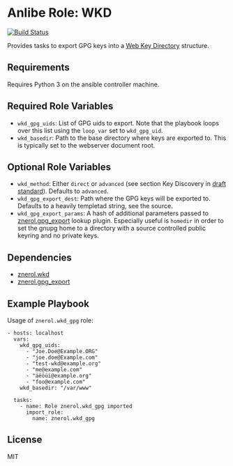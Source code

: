 Anlibe Role: WKD
================

[![Build Status](https://travis-ci.org/znerol/ansible-role-wkd-gpg.svg?branch=master)](https://travis-ci.org/znerol/ansible-role-wkd-gpg)

Provides tasks to export GPG keys into a [Web Key Directory][1] structure.


Requirements
------------

Requires Python 3 on the ansible controller machine.


Required Role Variables
-----------------------

* `wkd_gpg_uids`: List of GPG uids to export. Note that the playbook loops over
  this list using the `loop_var` set to `wkd_gpg_uid`.
* `wkd_basedir`: Path to the base directory where keys are exported to. This is
  typically set to the webserver document root.


Optional Role Variables
-----------------------

* `wkd_method`: Either `direct` or `advanced` (see section Key Discovery in
  [draft standard][4]). Defaults to `advanced`.
* `wkd_gpg_export_dest`: Path where the GPG keys will be exported to. Defaults
  to a heavily templetad string, see the source.
* `wkd_gpg_export_params`: A hash of additional parameters passed to
  [znerol.gpg\_export][3] lookup plugin. Especially useful is `homedir` in
  order to set the gnupg home to a directory with a source controlled public
  keyring and no private keys.


Dependencies
------------

- [znerol.wkd][2]
- [znerol.gpg\_export][3]


Example Playbook
----------------

Usage of `znerol.wkd_gpg` role:

    - hosts: localhost
      vars:
        wkd_gpg_uids:
          - "Joe.Doe@Example.ORG"
          - "joe.doe@Example.com"
          - "test-wkd@example.org"
          - "me@example.com"
          - "äëöüï@example.org"
          - "foo@example.com"
        wkd_basedir: "/var/www"

      tasks:
        - name: Role znerol.wkd_gpg imported
          import_role:
            name: znerol.wkd_gpg

License
-------

MIT

[1]: https://wiki.gnupg.org/WKD
[2]: https://galaxy.ansible.com/znerol/wkd
[3]: https://galaxy.ansible.com/znerol/gpg_export
[4]: https://tools.ietf.org/html/draft-koch-openpgp-webkey-service
